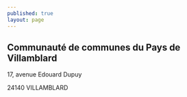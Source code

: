 ```yaml
---
published: true
layout: page
---
```



## Communauté de communes du Pays de Villamblard

17, avenue Edouard Dupuy

24140 VILLAMBLARD
